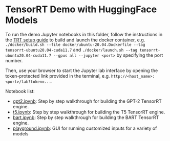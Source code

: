 # TensorRT Demo with HuggingFace Models

To run the demo Jupyter notebooks in this folder, follow the instructions in the [TRT setup guide](../../../README.md) to build and launch the docker container, e.g. `./docker/build.sh --file docker/ubuntu-20.04.Dockerfile --tag tensorrt-ubuntu20.04-cuda11.7` and `./docker/launch.sh --tag tensorrt-ubuntu20.04-cuda11.7 --gpus all --jupyter <port>` by specifying the port number.

Then, use your browser to start the Jupyter lab interface by opening the token-protected link provided in the terminal, e.g. `http://<host_name>:<port>/lab?token=...`.

Notebook list:

- [gpt2.ipynb](gpt2.ipynb): Step by step walkthrough for building the GPT-2 TensorRT engine.
- [t5.ipynb](t5.ipynb): Step by step walkthrough for building the T5 TensorRT engine.
- [bart.ipynb](bart.ipynb): Step by step walkthrough for building the BART TensorRT engine.
- [playground.ipynb](playground.ipynb): GUI for running customized inputs for a variety of models

